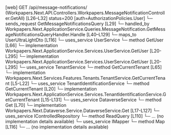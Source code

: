[web] GET /api/message-notifications/  (Workpapers.Next.API.Controllers.Workpapers.MessageNotificationController.GetAll)  [L26–L32] status=200 [auth=AuthorizationPolicies.User]
  └─ sends_request GetMessageNotificationsQuery [L29]
    └─ handled_by Workpapers.Next.ApplicationService.Queries.MessageNotification.GetMessageNotificationsQueryHandler.Handle [L40–L129]
      └─ maps_to UserUltraLightDto [L116]
      └─ uses_service UserService
        └─ method GetUser [L66]
          └─ implementation Workpapers.Next.ApplicationService.Services.UserService.GetUser [L20-L295]
          └─ implementation Workpapers.Next.ApplicationService.Services.UserService.GetUser [L20-L295]
      └─ uses_service TenantService
        └─ method GetCurrentTenant [L65]
          └─ implementation Workpapers.Next.Services.Features.Tenants.TenantService.GetCurrentTenant [L5-L22]
            └─ uses_service TenantIdentificationService
              └─ method GetCurrentTenant [L20]
                └─ implementation Workpapers.Next.ApplicationService.Services.TenantIdentificationService.GetCurrentTenant [L15-L131]
      └─ uses_service DataverseService
        └─ method Get [L70]
          └─ implementation Workpapers.Next.Dataverse.Service.DataverseService.Get [L17-L127]
      └─ uses_service IControlledRepository<User>
        └─ method ReadQuery [L110]
          └─ ... (no implementation details available)
      └─ uses_service IMapper
        └─ method Map [L116]
          └─ ... (no implementation details available)

